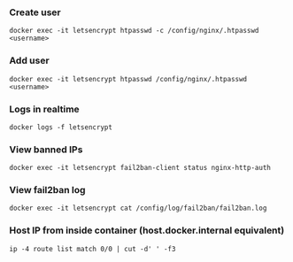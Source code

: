 


### Create user
```
docker exec -it letsencrypt htpasswd -c /config/nginx/.htpasswd <username>
```

### Add user
```
docker exec -it letsencrypt htpasswd /config/nginx/.htpasswd <username>
```

### Logs in realtime
```
docker logs -f letsencrypt
```

### View banned IPs
```
docker exec -it letsencrypt fail2ban-client status nginx-http-auth
```

### View fail2ban log
```
docker exec -it letsencrypt cat /config/log/fail2ban/fail2ban.log
```

### Host IP from inside container (host.docker.internal equivalent)
```
ip -4 route list match 0/0 | cut -d' ' -f3
```